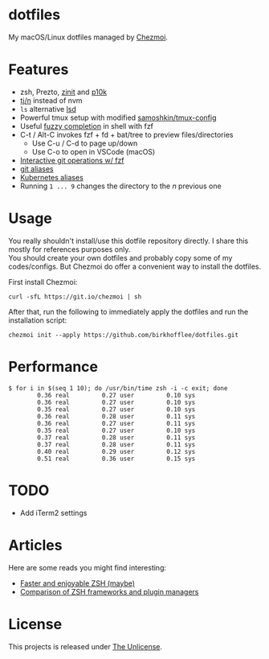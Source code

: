 # dotfiles

My macOS/Linux dotfiles managed by [Chezmoi](https://github.com/twpayne/chezmoi).  

# Features

* zsh, Prezto, [zinit](https://github.com/zdharma/zinit) and [p10k](https://github.com/romkatv/powerlevel10k)
* [tj/n](https://github.com/tj/n) instead of nvm
* `ls` alternative [lsd](https://github.com/Peltoche/lsd)
* Powerful tmux setup with modified [samoshkin/tmux-config](https://github.com/samoshkin/tmux-config)
* Useful [fuzzy completion](https://github.com/junegunn/fzf#fuzzy-completion-for-bash-and-zsh) in shell with fzf
* C-t / Alt-C invokes fzf + fd + bat/tree to preview files/directories
  * Use C-u / C-d to page up/down
  * Use C-o to open in VSCode (macOS)
* [Interactive git operations w/ fzf](https://github.com/wfxr/forgit#-features)
* [git aliases](https://github.com/sorin-ionescu/prezto/tree/master/modules/git#branch)
* [Kubernetes aliases](https://github.com/belak/prezto-contrib/tree/master/kubernetes#aliases)
* Running `1 ... 9` changes the directory to the *n* previous one

# Usage

You really shouldn't install/use this dotfile repository directly. I share this mostly for references purposes only.  
You should create your own dotfiles and probably copy some of my codes/configs. But Chezmoi do offer a convenient way
to install the dotfiles.

First install Chezmoi:

```console
curl -sfL https://git.io/chezmoi | sh
```

After that, run the following to immediately apply the dotfiles and run the installation script:

```console
chezmoi init --apply https://github.com/birkhofflee/dotfiles.git
```

# Performance

```shell
$ for i in $(seq 1 10); do /usr/bin/time zsh -i -c exit; done
        0.36 real         0.27 user         0.10 sys
        0.36 real         0.27 user         0.10 sys
        0.35 real         0.27 user         0.10 sys
        0.36 real         0.28 user         0.11 sys
        0.36 real         0.27 user         0.11 sys
        0.35 real         0.27 user         0.10 sys
        0.37 real         0.28 user         0.11 sys
        0.37 real         0.28 user         0.11 sys
        0.40 real         0.29 user         0.12 sys
        0.51 real         0.36 user         0.15 sys
```

# TODO

* Add iTerm2 settings

# Articles

Here are some reads you might find interesting:

* [Faster and enjoyable ZSH (maybe)](https://htr3n.github.io/2018/07/faster-zsh/)
* [Comparison of ZSH frameworks and plugin managers](https://gist.github.com/laggardkernel/4a4c4986ccdcaf47b91e8227f9868ded)

# License

This projects is released under [The Unlicense](LICENSE).
